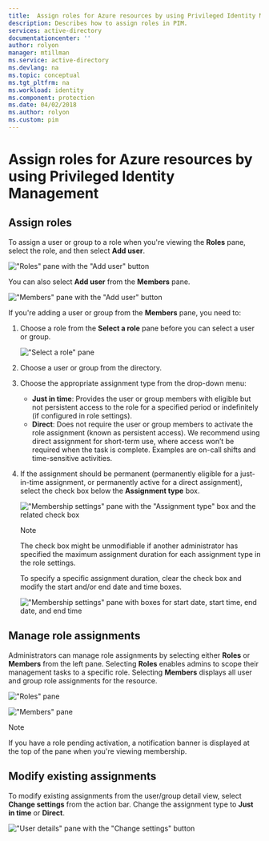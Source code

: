 ```yaml
---
title:  Assign roles for Azure resources by using Privileged Identity Management | Microsoft Docs
description: Describes how to assign roles in PIM.
services: active-directory
documentationcenter: ''
author: rolyon
manager: mtillman
ms.service: active-directory
ms.devlang: na
ms.topic: conceptual
ms.tgt_pltfrm: na
ms.workload: identity
ms.component: protection
ms.date: 04/02/2018
ms.author: rolyon
ms.custom: pim
---
```


# Assign roles for Azure resources by using Privileged Identity Management

## Assign roles

To assign a user or group to a role when you're viewing the **Roles** pane, select the role, and then select **Add user**. 

!["Roles" pane with the "Add user" button](media/azure-pim-resource-rbac/rbac-assign-roles-1.png)

You can also select **Add user** from the **Members** pane.

!["Members" pane with the "Add user" button](media/azure-pim-resource-rbac/rbac-assign-roles-2.png)


If you're adding a user or group from the **Members** pane, you need to: 

1. Choose a role from the **Select a role** pane before you can select a user or group.

   !["Select a role" pane](media/azure-pim-resource-rbac/rbac-assign-roles-select-role.png)

2. Choose a user or group from the directory.

3. Choose the appropriate assignment type from the drop-down menu: 

   - **Just in time**: Provides the user or group members with eligible but not persistent access to the role for a specified period or indefinitely (if configured in role settings). 
   - **Direct**: Does not require the user or group members to activate the role assignment (known as persistent access). We recommend using direct assignment for short-term use, where access won’t be required when the task is complete. Examples are on-call shifts and time-sensitive activities.

4. If the assignment should be permanent (permanently eligible for a just-in-time assignment, or permanently active for a direct assignment), select the check box below the **Assignment type** box.

   !["Membership settings" pane with the "Assignment type" box and the related check box](media/azure-pim-resource-rbac/rbac-assign-roles-settings.png)

   >[!NOTE]
   >The check box might be unmodifiable if another administrator has specified the maximum assignment duration for each assignment type in the role settings.

   To specify a specific assignment duration, clear the check box and modify the start and/or end date and time boxes.

   !["Membership settings" pane with boxes for start date, start time, end date, and end time](media/azure-pim-resource-rbac/rbac-assign-roles-duration.png)


## Manage role assignments

Administrators can manage role assignments by selecting either **Roles** or **Members** from the left pane. Selecting **Roles** enables admins to scope their management tasks to a specific role. Selecting **Members** displays all user and group role assignments for the resource.

!["Roles" pane](media/azure-pim-resource-rbac/rbac-assign-roles-roles.png)

!["Members" pane](media/azure-pim-resource-rbac/rbac-assign-roles-members.png)

>[!NOTE]
If you have a role pending activation, a notification banner is displayed at the top of the pane when you're viewing membership.


## Modify existing assignments

To modify existing assignments from the user/group detail view, select **Change settings** from the action bar. Change the assignment type to **Just in time** or **Direct**.

!["User details" pane with the "Change settings" button](media/azure-pim-resource-rbac/rbac-assign-role-manage.png)

